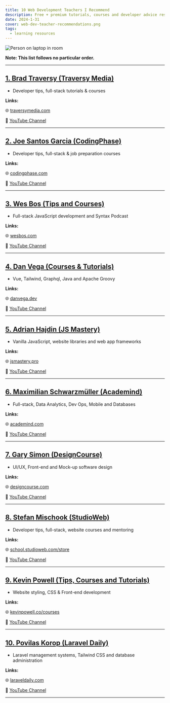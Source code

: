 ```yaml
---
title: 10 Web Development Teachers I Recommend
description: Free + premium tutorials, courses and developer advice resources I have learned from along my developer journey!
date: 2024-1-31
cover: web-dev-teacher-recommendations.png
tags:
  - learning resources
---
```


![Person on laptop in room](/images/blog/web-dev-teacher-recommendations.png)

**Note: This list follows no particular order.**

---

## <a href="https://www.traversymedia.com/" target="_blank">1. Brad Traversy (Traversy Media)</a>

- Developer tips, full-stack tutorials & courses

**Links:**

🌐 <a href="https://www.traversymedia.com/" target="_blank">traversymedia.com</a>

🎥 <a href="https://www.youtube.com/channel/UC29ju8bIPH5as8OGnQzwJyA" target="_blank">YouTube Channel</a>

---

## <a href="https://codingphase.com/" target="_blank">2. Joe Santos Garcia (CodingPhase)</a>

- Developer tips, full-stack & job preparation courses

**Links:**

🌐 <a href="https://codingphase.com/" target="_blank">codingphase.com</a>

🎥 <a href="https://www.youtube.com/@CodingPhase" target="_blank">YouTube Channel</a>

---

## <a href="https://wesbos.com/" target="_blank">3. Wes Bos (Tips and Courses)</a>

- Full-stack JavaScript development and Syntax Podcast

**Links:**

🌐 <a href="https://wesbos.com/" target="_blank">wesbos.com</a>

🎥 <a href="https://www.youtube.com/user/wesbos" target="_blank">YouTube Channel</a>

---

## <a href="https://www.danvega.dev/" target="_blank">4. Dan Vega (Courses & Tutorials)</a>

- Vue, Tailwind, Graphql, Java and Apache Groovy

**Links:**

🌐 <a href="https://www.danvega.dev/" target="_blank">danvega.dev</a>

🎥 <a href="https://www.youtube.com/@danvega" target="_blank">YouTube Channel</a>

---

## <a href="https://www.jsmastery.pro/" target="_blank">5. Adrian Hajdin (JS Mastery)</a>

- Vanilla JavaScript, website libraries and web app frameworks

**Links:**

🌐 <a href="https://www.jsmastery.pro/" target="_blank">jsmastery.pro</a>

🎥 <a href="https://www.youtube.com/@javascriptmastery" target="_blank">YouTube Channel</a>

---

## <a href="https://academind.com/" target="_blank">6. Maximilian Schwarzmüller (Academind)</a>

- Full-stack, Data Analytics, Dev Ops, Mobile and Databases

**Links:**

🌐 <a href="https://academind.com/" target="_blank">academind.com</a>

🎥 <a href="https://www.youtube.com/@academind" target="_blank">YouTube Channel</a>

---

## <a href="https://designcourse.com/" target="_blank">7. Gary Simon (DesignCourse)</a>

- UI/UX, Front-end and Mock-up software design

**Links:**

🌐 <a href="https://designcourse.com/" target="_blank">designcourse.com</a>

🎥 <a href="https://www.youtube.com/@DesignCourse" target="_blank">YouTube Channel</a>

---

## <a href="https://school.studioweb.com/store" target="_blank">8. Stefan Mischook (StudioWeb)</a>

- Developer tips, full-stack, website courses and mentoring

**Links:**

🌐 <a href="https://school.studioweb.com/store" target="_blank">school.studioweb.com/store</a>

🎥 <a href="https://www.youtube.com/@StefanMischook" target="_blank">YouTube Channel</a>

---

## <a href="https://www.kevinpowell.co/courses/" target="_blank">9. Kevin Powell (Tips, Courses and Tutorials)</a>

- Website styling, CSS & Front-end development

**Links:**

🌐 <a href="https://www.kevinpowell.co/courses/" target="_blank">kevinpowell.co/courses</a>

🎥 <a href="https://www.youtube.com/@KevinPowell" target="_blank">YouTube Channel</a>

---

## <a href="https://laraveldaily.com/" target="_blank">10. Povilas Korop (Laravel Daily)</a>

- Laravel management systems, Tailwind CSS and database administration

**Links:**

🌐 <a href="https://laraveldaily.com/" target="_blank">laraveldaily.com</a>

🎥 <a href="https://www.youtube.com/@LaravelDaily" target="_blank">YouTube Channel</a>

---